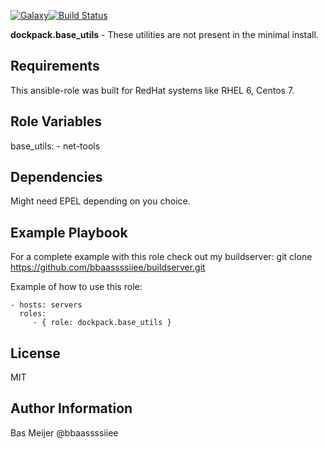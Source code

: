 [![Galaxy](https://img.shields.io/badge/galaxy-dockpack.base__utils-blue.svg?style=flat)](https://galaxy.ansible.com/dockpack/base_utils)[![Build Status](https://api.travis-ci.org/dockpack/base_utils.svg)](https://travis-ci.org/dockpack/base_utils)

**dockpack.base_utils** - These utilities are not present in the minimal install.

Requirements
------------

This ansible-role was built for  RedHat systems like RHEL 6, Centos 7.

Role Variables
--------------

base_utils:
  \- net-tools

Dependencies
------------

Might need EPEL depending on you choice.



Example Playbook
----------------
For a complete example with this role check out my buildserver:
git clone https://github.com/bbaassssiiee/buildserver.git

Example of how to use this role:

    - hosts: servers
      roles:
         - { role: dockpack.base_utils }

License
-------

MIT

Author Information
------------------
Bas Meijer @bbaassssiiee
